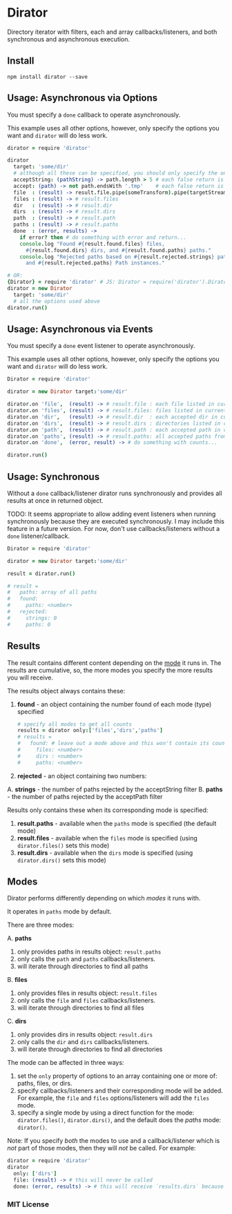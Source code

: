 # Dirator

Directory iterator with filters, each and array callbacks/listeners, and both synchronous and asynchronous execution.

## Install

```
npm install dirator --save
```

## Usage: Asynchronous via Options

You must specify a `done` callback to operate asynchronously.

This example uses all other options, however, only specify the options you want and `dirator` will do less work.

```coffeescript
dirator = require 'dirator'

dirator
  target: 'some/dir'
  # although all these can be specified, you should only specify the ones you want
  acceptString: (pathString) -> path.length > 5 # each false return is counted
  accept: (path) -> not path.endsWith '.tmp'    # each false return is counted
  file  : (result) -> result.file.pipe(someTransform).pipe(targetStream)
  files : (result) -> # result.files
  dir   : (result) -> # result.dir
  dirs  : (result) -> # result.dirs
  path  : (result) -> # result.path
  paths : (result) -> # result.paths
  done  : (error, results) ->
    if error? then # do something with error and return...
    console.log "Found #{result.found.files} files,
      #{result.found.dirs} dirs, and #{result.found.paths} paths."
    console.log "Rejected paths based on #{result.rejected.strings} path strings
      and #{result.rejected.paths} Path instances."

# OR:
{Dirator} = require 'dirator' # JS: Dirator = require('dirator').Dirator
dirator = new Dirator
  target: 'some/dir'
  # all the options used above
dirator.run()
```


## Usage: Asynchronous via Events

You must specify a `done` event listener to operate asynchronously.

This example uses all other options, however, only specify the options you want and `dirator` will do less work.

```coffeescript
Dirator = require 'dirator'

dirator = new Dirator target:'some/dir'

dirator.on 'file',  (result) -> # result.file : each file listed in current dir
dirator.on 'files', (result) -> # result.files: files listed in current dir
dirator.on 'dir',   (result) -> # result.dir  : each accepted dir in current dir
dirator.on 'dirs',  (result) -> # result.dirs : directories listed in current dir
dirator.on 'path',  (result) -> # result.path : each accepted path in current dir
dirator.on 'paths', (result) -> # result.paths: all accepted paths from current dir
dirator.on 'done',  (error, result) -> # do something with counts...

dirator.run()
```


## Usage: Synchronous

Without a `done` callback/listener dirator runs synchronously and provides all results at once in returned object.

TODO: It seems appropriate to allow adding event listeners when running synchronously because they are executed synchronously.  I may include this feature in a future version. For now, don't use callbacks/listeners without a `done` listener/callback.

```coffeescript
Dirator = require 'dirator'

dirator = new Dirator target:'some/dir'

result = dirator.run()

# result =
#   paths: array of all paths
#   found:
#     paths: <number>
#   rejected:
#     strings: 0
#     paths: 0
```

## Results

The result contains different content depending on the [mode](#modes) it runs in. The results are cumulative, so, the more modes you specify the more results you will receive.

The results object always contains these:

1. **found** - an object containing the number found of each mode (type) specified

    ```coffeescript
    # specify all modes to get all counts
    results = dirator only:['files','dirs','paths']
    # results =
    #   found: # leave out a mode above and this won't contain its count
    #     files: <number>
    #     dirs : <number>
    #     paths: <number>
    ```

2. **rejected** - an object containing two numbers:

  A. **strings** - the number of paths rejected by the acceptString filter
  B. **paths** - the number of paths rejected by the acceptPath filter

Results only contains these when its corresponding mode is specified:

1. **result.paths** - available when the `paths` mode is specified (the default mode)
2. **result.files** - available when the `files` mode is specified (using `dirator.files()` sets this mode)
3. **result.dirs** - available when the `dirs` mode is specified (using `dirator.dirs()` sets this mode)

## Modes

Dirator performs differently depending on which *modes* it runs with.

It operates in `paths` mode by default.

There are three modes:

A. **paths**

  1. only provides paths in results object: `result.paths`
  2. only calls the `path` and `paths` callbacks/listeners.
  3. will iterate through directories to find all paths

B. **files**

  1. only provides files in results object: `result.files`
  2. only calls the `file` and `files` callbacks/listeners.
  3. will iterate through directories to find all files

C. **dirs**

  1. only provides dirs in results object: `result.dirs`
  2. only calls the `dir` and `dirs` callbacks/listeners.
  3. will iterate through directories to find all directories

The mode can be affected in three ways:

1. set the `only` property of options to an array containing one or more of: paths, files, or dirs.
2. specify callbacks/listeners and their corresponding mode will be added. For example, the `file` and `files` options/listeners will add the `files` mode.
3. specify a single mode by using a direct function for the mode: `dirator.files()`, `dirator.dirs()`, and the default does the *paths* mode: `dirator()`.

Note: If you specify *both* the modes to use and a callback/listener which is *not* part of those modes, then they will *not* be called. For example:

```coffeescript
dirator = require 'dirator'
dirator
  only: ['dirs']
  file: (result) -> # this will never be called
  done: (error, results) -> # this will receive `results.dirs` because of the mode
```  

### MIT License
